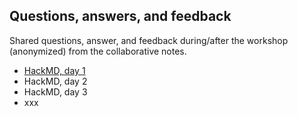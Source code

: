

## Questions, answers, and feedback

Shared questions, answer, and feedback during/after the workshop (anonymized) from the collaborative notes.

- [HackMD, day 1](https://hackmd.io/NRs5TBdzTFSGxZuyRdAHEA?both)
- HackMD, day 2
- HackMD, day 3
- xxx

